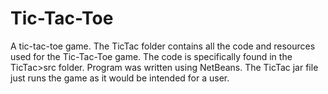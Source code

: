 # Tic-Tac-Toe
A tic-tac-toe game.
The TicTac folder contains all the code and resources used for the Tic-Tac-Toe game. The code is specifically found in the TicTac>src folder. Program was written using NetBeans.
The TicTac jar file just runs the game as it would be intended for a user.
